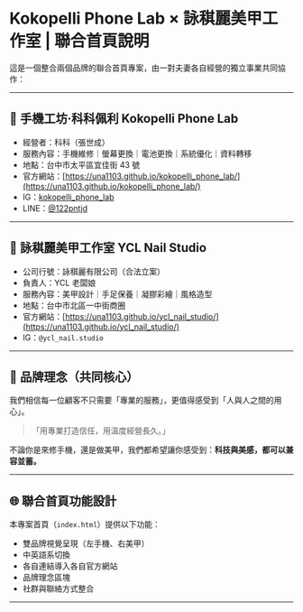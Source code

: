 # Kokopelli Phone Lab × 詠稘麗美甲工作室 | 聯合首頁說明

這是一個整合兩個品牌的聯合首頁專案，由一對夫妻各自經營的獨立事業共同協作：

---

## 📱 手機工坊·科科佩利 Kokopelli Phone Lab

- 經營者：科科（張世成）
- 服務內容：手機維修｜螢幕更換｜電池更換｜系統優化｜資料轉移
- 地點：台中市太平區宜佳街 43 號
- 官方網站：[https://una1103.github.io/kokopelli_phone_lab/](https://una1103.github.io/kokopelli_phone_lab/)
- IG：[kokopelli_phone_lab](https://www.instagram.com/kokopelli_phone_lab)
- LINE：[@122pntjd](https://line.me/R/ti/p/@122pntjd)

---

## 💅 詠稘麗美甲工作室 YCL Nail Studio

- 公司行號：詠稘麗有限公司（合法立案）
- 負責人：YCL 老闆娘
- 服務內容：美甲設計｜手足保養｜凝膠彩繪｜風格造型
- 地點：台中市北區一中街商圈
- 官方網站：[https://una1103.github.io/ycl_nail_studio/](https://una1103.github.io/ycl_nail_studio/)
- IG：`@ycl_nail.studio`

---

## 🧠 品牌理念（共同核心）

我們相信每一位顧客不只需要「專業的服務」，更值得感受到「人與人之間的用心」。

> 「用專業打造信任，用溫度經營長久。」

不論你是來修手機，還是做美甲，我們都希望讓你感受到：**科技與美感，都可以兼容並蓄。**

---

## 🌐 聯合首頁功能設計

本專案首頁（`index.html`）提供以下功能：

- 雙品牌視覺呈現（左手機、右美甲）
- 中英語系切換
- 各自連結導入各自官方網站
- 品牌理念區塊
- 社群與聯絡方式整合

---
